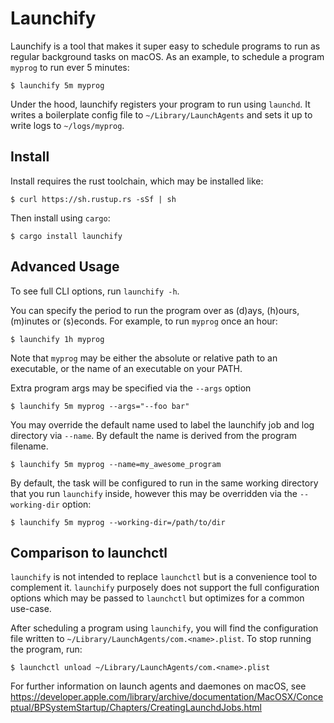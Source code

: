 Launchify
=========

Launchify is a tool that makes it super easy to schedule programs to run as
regular background tasks on macOS. As an example, to schedule a program `myprog`
to run ever 5 minutes:

```$ launchify 5m myprog```

Under the hood, launchify registers your program to run using `launchd`. It
writes a boilerplate config file to `~/Library/LaunchAgents` and sets it up to
write logs to `~/logs/myprog`.

Install
-------

Install requires the rust toolchain, which may be installed like:

```$ curl https://sh.rustup.rs -sSf | sh```

Then install using `cargo`:

```$ cargo install launchify```

Advanced Usage
--------------

To see full CLI options, run `launchify -h`.

You can specify the period to run the program over as (d)ays, (h)ours, (m)inutes
or (s)econds. For example, to run `myprog` once an hour:

```$ launchify 1h myprog```

Note that `myprog` may be either the absolute or relative path to an executable,
or the name of an executable on your PATH.

Extra program args may be specified via the `--args` option

```$ launchify 5m myprog --args="--foo bar"```

You may override the default name used to label the launchify job and log
directory via `--name`. By default the name is derived from the program filename.

```$ launchify 5m myprog --name=my_awesome_program```

By default, the task will be configured to run in the same working directory
that you run `launchify` inside, however this may be overridden via the
`--working-dir` option:

```$ launchify 5m myprog --working-dir=/path/to/dir```

Comparison to launchctl
-----------------------

`launchify` is not intended to replace `launchctl` but is a convenience tool
to complement it. `launchify` purposely does not support the full configuration
options which may be passed to `launchctl` but optimizes for a common use-case.

After scheduling a program using `launchify`, you will find the configuration
file written to `~/Library/LaunchAgents/com.<name>.plist`. To stop running
the program, run:

```$ launchctl unload ~/Library/LaunchAgents/com.<name>.plist```

For further information on launch agents and daemones on macOS, see
https://developer.apple.com/library/archive/documentation/MacOSX/Conceptual/BPSystemStartup/Chapters/CreatingLaunchdJobs.html
